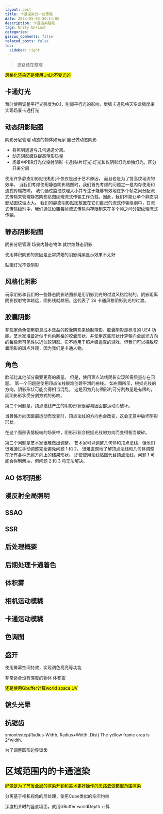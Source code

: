 ```yaml
---
layout: post
title: 卡通渲染的一些思路
date: 2024-05-05 20:14:00
description: 卡通渲染随笔
tags: Unity UnFinsh
categories: 
giscus_comments: false
related_posts: false
toc:
  sidebar: right
---
```


> 思路还在整理

<mark>风格化渲染还是使用UnLit不受光的</mark>

## 卡通灯光
暂时使用调整平行光强度为0.1，削弱平行光的影响，增强卡通风格天空盒强度来实现场景卡通打光
## 动态阴影贴图
阴影分层管理 动态的物体如玩家 自己做动态阴影
* 将照明通道与几何通道分离。
* 动态阴影级联提高阴影质量
* 场景中PBR灯光仅投射阴影 卡通(贴片灯光)灯光和仅阴影灯光单独灯光，区分开来分层

使用许多静态阴影贴图相机不仅仅是出于艺术原因，
而且也是为了提高纹理流的效率。
当我们考虑使用静态阴影贴图时，我们首先考虑的问题之一是内存使用和流式传输故障。
我们通过监控纹理大小并专注于能够有效地在多个帧之间分配流式传输来管理静态阴影贴图纹理流式传输工作负载。因此，我们不能让单个静态阴影贴图纹理太大。
我们的静态阴影贴图放置在它们自己的流式传输级别中，在流式传输级别中，我们通过设置每帧流式传输内存限制来在多个帧之间分配纹理流式传输。
## 静态阴影贴图
阴影分层管理 场景内静态物体 就烘焙静态阴影

使用体积阴影的原因是正常烘焙的阴影纯黑显示效果不太好

贴画灯光不受阴影


## 风格化阴影

玩家阴影和我们的一些静态阴影贴图都是用阴影到光的过渡风格绘制的。阴影距离阴影投射物体越远，阴影线就越细，这代表了 2d 卡通风格阴影到光的过渡。
## 胶囊阴影

非玩家角色使用更具成本效益的胶囊阴影来绘制阴影。胶囊阴影是标准的 UE4 功能。艺术家准备近似于角色网格的胶囊形状，并使用这些形状计算朝向全局光方向的每像素可见性以近似软阴影。它不适用于照片级逼真的游戏，但我们可以摆脱胶囊阴影的斑点外观，因为我们是卡通人物。
## 角色

脸部比其他部分需要更高的质量。
但是，使用顶点法线阴影实现所需质量存在问题。
第一个问题是使用顶点法线很难创建平滑的曲线。
如右图所示，根据光线的方向，阴影形状可能变得相当混乱。
这是因为几何图形的可分割数量是有限的，而阴影形状受分割方式的影响。

第二个问题是，顶点法线产生的阴影形状很容易因面部运动而破坏。

当骨骼方向因面部运动而改变时，顶点法线的方向也会改变，这会无意中破坏阴影形状。

在这个面部表情极端的场景中，阴影形状会根据光线的方向而变得相当破碎。

第三个问题是艺术家很难做出调整。
艺术家可以调整几何体和顶点法线，但他们很难通过手动调整完全避免问题 1 和 2。
很难直观地了解顶点法线和几何体调整在所有各种光照方向上的结果形状。
即使使用法线贴图代替顶点法线，问题 1 可能会得到解决，但问题 2 和 3 将无法解决。

## AO 体积阴影
## 漫反射全局照明
## SSAO
## SSR
## 后处理概要
## 后期处理卡通着色
## 体积雾
## 相机运动模糊
## 卡通运动模糊
## 色调图
## 盛开
使用屏幕空间特效，实现调色高亮等功能

非常适合没有深度的物体 体积雾

<mark>还是使用Gbuffer计算world space UV</mark>

## 镜头光晕

## 抗锯齿
smoothstep(Radius-Width, Radius+Width, Dist)
The yellow frame area is 2*width.

为了调整圆形边界锯齿

# 区域范围内的卡通渲染
<mark>好像是为了节省全局的渲染开销和美术更好操作的思路去做箱型范围渲染</mark>

分离基于相机视角的后处理，使用Cube类似的空间约束

深度相关时的竖直墙面，就用GBuffer worldDepth 计算